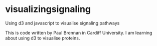 visualizingsignaling
====================

Using d3 and javascript to visualise signaling pathways

This is code written by Paul Brennan in Cardiff University. 
I am learning about using d3 to visualise proteins. 

